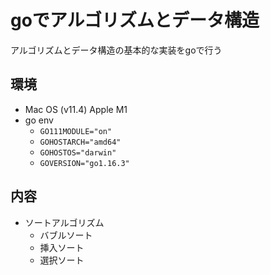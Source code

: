 # goでアルゴリズムとデータ構造

アルゴリズムとデータ構造の基本的な実装をgoで行う

## 環境

- Mac OS (v11.4) Apple M1
- go env
  - `GO111MODULE="on"`
  - `GOHOSTARCH="amd64"`
  - `GOHOSTOS="darwin"`
  - `GOVERSION="go1.16.3"`

## 内容

- ソートアルゴリズム
  - バブルソート
  - 挿入ソート
  - 選択ソート
  